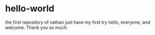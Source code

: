 # hello-world
the first repository of nathan
just have my first try
hello, everyone, and welcome. Thank you so much.

